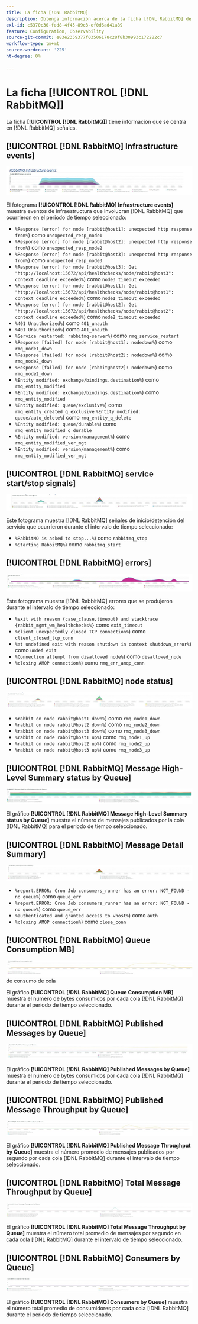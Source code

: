 ```yaml
---
title: La ficha [!DNL RabbitMQ]
description: Obtenga información acerca de la ficha [!DNL RabbitMQ] de  [!DNL Observation for Adobe Commerce].
exl-id: c5370c30-fed8-4f45-89c3-ef0d6ad41a89
feature: Configuration, Observability
source-git-commit: e83e2359377f03506178c28f8b30993c172282c7
workflow-type: tm+mt
source-wordcount: '225'
ht-degree: 0%

---
```


# La ficha [!UICONTROL [!DNL RabbitMQ]]

La ficha **[!UICONTROL [!DNL RabbitMQ]]** tiene información que se centra en [!DNL RabbitMQ] señales.

## [!UICONTROL [!DNL RabbitMQ] Infrastructure events]

![[!DNL RabbitMQ] eventos de infraestructura](../../assets/tools/observation-for-adobe-commerce/rabbitmq-tab-1.jpeg)

El fotograma **[!UICONTROL [!DNL RabbitMQ] Infrastructure events]** muestra eventos de infraestructura que involucran [!DNL RabbitMQ] que ocurrieron en el periodo de tiempo seleccionado:

* `%Response [error] for node [rabbit@host1]: unexpected http response from%`) como `unexpected_resp_node1`
* `%Response [error] for node [rabbit@host2]: unexpected http response from%`) como `unexpected_resp_node2`
* `%Response [error] for node [rabbit@host3]: unexpected http response from%`) como `unexpected_resp_node3`
* `%Response [error] for node [rabbit@host3]: Get "http://localhost:15672/api/healthchecks/node/rabbit@host3": context deadline exceeded%`) como `node3_timeout_exceeded`
* `%Response [error] for node [rabbit@host1]: Get "http://localhost:15672/api/healthchecks/node/rabbit@host1": context deadline exceeded%`) como `node1_timeout_exceeded`
* `%Response [error] for node [rabbit@host2]: Get "http://localhost:15672/api/healthchecks/node/rabbit@host2": context deadline exceeded%`) como `node2_timeout_exceeded`
* `%401 Unauthorized%`) como `401_unauth`
* `%401 Unauthorized%`) como `401_unauth`
* `%Service restarted: rabbitmq-server%`) como `rmq_service_restart`
* `%Response [failed] for node [rabbit@host1]: nodedown%`) como `rmq_node1_down`
* `%Response [failed] for node [rabbit@host2]: nodedown%`) como `rmq_node2_down`
* `%Response [failed] for node [rabbit@host2]: nodedown%`) como `rmq_node2_down`
* `%Entity modified: exchange/bindings.destination%`) como `rmq_entity_modified`
* `%Entity modified: exchange/bindings.destination%`) como `rmq_entity_modified`
* `%Entity modified: queue/exclusive%`) como `rmq_entity_created_q_exclusive` `%Entity modified: queue/auto_delete%`) como `rmq_entity_q_delete`
* `%Entity modified: queue/durable%`) como `rmq_entity_modified_q_durable`
* `%Entity modified: version/management%`) como `rmq_entity_modified_ver_mgt`
* `%Entity modified: version/management%`) como `rmq_entity_modified_ver_mgt`

## [!UICONTROL [!DNL RabbitMQ] service start/stop signals]

![[!DNL RabbitMQ] señales de inicio/parada del servicio](../../assets/tools/observation-for-adobe-commerce/rabbitmq-tab-2.jpeg)

Este fotograma muestra [!DNL RabbitMQ] señales de inicio/detención del servicio que ocurrieron durante el intervalo de tiempo seleccionado:

* `%RabbitMQ is asked to stop...%`) como `rabbitmq_stop`
* `%Starting RabbitMQ%`) como `rabbitmq_start`

## [!UICONTROL [!DNL RabbitMQ] errors]

![[!DNL RabbitMQ] errores](../../assets/tools/observation-for-adobe-commerce/rabbitmq-tab-3.jpeg)

Este fotograma muestra [!DNL RabbitMQ] errores que se produjeron durante el intervalo de tiempo seleccionado:

* `%exit with reason {case_clause,timeout} and stacktrace {rabbit_mgmt_wm_healthchecks%}` como `exit_timeout`
* `%client unexpectedly closed TCP connection%`) como `client_closed_tcp_conn`
* `%at undefined exit with reason shutdown in context shutdown_error%`) como `undef_exit`
* `%Connection attempt from disallowed node%`) como `disallowed_node`
* `%closing AMQP connection%`) como `rmq_err_amqp_conn`

## [!UICONTROL [!DNL RabbitMQ] node status]

![[!DNL RabbitMQ] estado de nodo](../../assets/tools/observation-for-adobe-commerce/rabbitmq-tab-4.jpeg)

* `%rabbit on node rabbit@host1 down%`) como `rmq_node1_down`
* `%rabbit on node rabbit@host2 down%`) como `rmq_node2_down`
* `%rabbit on node rabbit@host3 down%`) como `rmq_node3_down`
* `%rabbit on node rabbit@host1 up%`) como `rmq_node1_up`
* `%rabbit on node rabbit@host2 up%`) como `rmq_node2_up`
* `%rabbit on node rabbit@host3 up%`) como `rmq_node3_up`

## [!UICONTROL [!DNL RabbitMQ] Message High-Level Summary status by Queue]

![[!DNL RabbitMQ] estado de resumen de alto nivel de mensaje por cola](../../assets/tools/observation-for-adobe-commerce/rabbitmq-tab-5.jpeg)

El gráfico **[!UICONTROL [!DNL RabbitMQ] Message High-Level Summary status by Queue]** muestra el número de mensajes publicados por la cola [!DNL RabbitMQ] para el periodo de tiempo seleccionado.

## [!UICONTROL [!DNL RabbitMQ] Message Detail Summary]

![[!DNL RabbitMQ] resumen de detalles de mensaje](../../assets/tools/observation-for-adobe-commerce/rabbitmq-tab-6.jpeg)

* `%report.ERROR: Cron Job consumers_runner has an error: NOT_FOUND - no queue%`) como `queue_err`
* `%report.ERROR: Cron Job consumers_runner has an error: NOT_FOUND - no queue%`) como `queue_err`
* `%authenticated and granted access to vhost%`) como `auth`
* `%closing AMQP connection%`) como `close_conn`

## [!UICONTROL [!DNL RabbitMQ] Queue Consumption MB]

![[!DNL RabbitMQ] MB](../../assets/tools/observation-for-adobe-commerce/rabbitmq-tab-7.jpeg) de consumo de cola

El gráfico **[!UICONTROL [!DNL RabbitMQ] Queue Consumption MB]** muestra el número de bytes consumidos por cada cola [!DNL RabbitMQ] durante el periodo de tiempo seleccionado.

## [!UICONTROL [!DNL RabbitMQ] Published Messages by Queue]

![[!DNL RabbitMQ] mensajes publicados por cola](../../assets/tools/observation-for-adobe-commerce/rabbitmq-tab-8.jpeg)

El gráfico **[!UICONTROL [!DNL RabbitMQ] Published Messages by Queue]** muestra el número de bytes consumidos por cada cola [!DNL RabbitMQ] durante el periodo de tiempo seleccionado.

## [!UICONTROL [!DNL RabbitMQ] Published Message Throughput by Queue]

![[!DNL RabbitMQ] Rendimiento de mensajes publicados por cola](../../assets/tools/observation-for-adobe-commerce/rabbitmq-tab-9.jpeg)

El gráfico **[!UICONTROL [!DNL RabbitMQ] Published Message Throughput by Queue]** muestra el número promedio de mensajes publicados por segundo por cada cola [!DNL RabbitMQ] durante el intervalo de tiempo seleccionado.

## [!UICONTROL [!DNL RabbitMQ] Total Message Throughput by Queue]

![[!DNL RabbitMQ] Rendimiento total del mensaje por cola](../../assets/tools/observation-for-adobe-commerce/rabbitmq-tab-10.jpeg)

El gráfico **[!UICONTROL [!DNL RabbitMQ] Total Message Throughput by Queue]** muestra el número total promedio de mensajes por segundo en cada cola [!DNL RabbitMQ] durante el intervalo de tiempo seleccionado.

## [!UICONTROL [!DNL RabbitMQ] Consumers by Queue]

![[!DNL RabbitMQ] consumidores por cola](../../assets/tools/observation-for-adobe-commerce/rabbitmq-tab-11.jpeg)

El gráfico **[!UICONTROL [!DNL RabbitMQ] Consumers by Queue]** muestra el número total promedio de consumidores por cada cola [!DNL RabbitMQ] durante el periodo de tiempo seleccionado.
